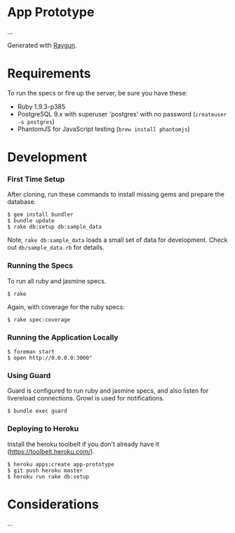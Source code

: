 # App Prototype

...

Generated with [Raygun](https://github.com/carbonfive/raygun).

# Requirements

To run the specs or fire up the server, be sure you have these:

* Ruby 1.9.3-p385
* PostgreSQL 9.x with superuser 'postgres' with no password (```createuser -s postgres```)
* PhantomJS for JavaScript testing (```brew install phantomjs```)

# Development

### First Time Setup

After cloning, run these commands to install missing gems and prepare the database.

    $ gem install bundler
    $ bundle update
    $ rake db:setup db:sample_data

Note, ```rake db:sample_data``` loads a small set of data for development. Check out ```db/sample_data.rb``` for details.

### Running the Specs

To run all ruby and jasmine specs.

    $ rake

Again, with coverage for the ruby specs:

    $ rake spec:coverage

### Running the Application Locally

    $ foreman start
    $ open http://0.0.0.0:3000"

### Using Guard

Guard is configured to run ruby and jasmine specs, and also listen for livereload connections. Growl is used for notifications.

    $ bundle exec guard

### Deploying to Heroku

Install the heroku toolbelt if you don't already have it (https://toolbelt.heroku.com/).

    $ heroku apps:create app-prototype
    $ git push heroku master
    $ heroku run rake db:setup

# Considerations

...
